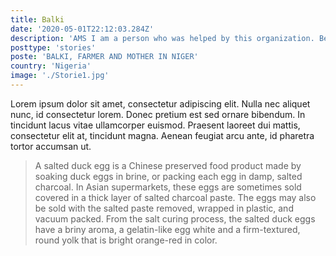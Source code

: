 ```yaml
---
title: Balki
date: '2020-05-01T22:12:03.284Z'
description: 'AMS I am a person who was helped by this organization. Before they gave me assistance, I was really struggling with this issue, but now my life is better.'
posttype: 'stories'
poste: 'BALKI, FARMER AND MOTHER IN NIGER'
country: 'Nigeria'
image: './Storie1.jpg'
---
```


Lorem ipsum dolor sit amet, consectetur adipiscing elit. Nulla nec aliquet nunc, id consectetur lorem. Donec pretium est sed ornare bibendum. In tincidunt lacus vitae ullamcorper euismod. Praesent laoreet dui mattis, consectetur elit at, tincidunt magna. Aenean feugiat arcu ante, id pharetra tortor accumsan ut.

> A salted duck egg is a Chinese preserved food product made by soaking duck
> eggs in brine, or packing each egg in damp, salted charcoal. In Asian
> supermarkets, these eggs are sometimes sold covered in a thick layer of salted
> charcoal paste. The eggs may also be sold with the salted paste removed,
> wrapped in plastic, and vacuum packed. From the salt curing process, the
> salted duck eggs have a briny aroma, a gelatin-like egg white and a
> firm-textured, round yolk that is bright orange-red in color.
